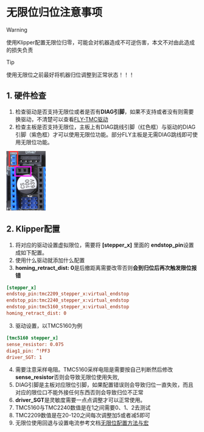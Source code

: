 # 无限位归位注意事项

> [!Warning]
>
> 使用Klipper配置无限位归零，可能会对机器造成不可逆伤害，本文不对由此造成的损失负责



> [!Tip]
>
> 使用无限位之前最好将机器归位调整到正常状态！！！

## 1. 硬件检查

1. 检查驱动是否支持无限位或者是否有**DIAG引脚**，如果不支持或者没有则需要换驱动，不清楚可以查看[FLY-TMC驱动](http://mellow.klipper.cn/#/board/fly_tmc/)
2. 检查主板是否支持无限位，主板上有DIAG跳线引脚（红色框）与驱动的DIAG引脚（紫色框）才可以使用无限位功能。部分FLY主板是无需DIAG跳线即可使用无限位功能。

![diag](../../images/guides/klippererro/diag.png)

## 2. Klipper配置

1. 将对应的驱动设置虚拟限位，需要将 **[stepper_x]** 里面的 **endstop_pin**设置成如下配置。
2. 使用什么驱动就添加什么配置
3. **homing_retract_dist: 0**是后撤距离需要改零否则**会到归位后再次触发限位报错**

```cfg
[stepper_x]
endstop_pin:tmc2209_stepper_x:virtual_endstop
endstop_pin:tmc2240_stepper_x:virtual_endstop
endstop_pin:tmc5160_stepper_x:virtual_endstop
homing_retract_dist: 0
```

3. 驱动设置，以TMC5160为例

```cfg
[tmc5160 stepper_x]
sense_resistor: 0.075
diag1_pin: ^!PF3 
driver_SGT: 1
```
4. 需要注意采样电阻。TMC5160采样电阻是需要按自己判断然后修改**sense_resistor**否则会导致无限位使用失败,
5. DIAG引脚是主板对应限位引脚，如果配置错误则会导致归位一直失败，而且对应的限位口不能外接任何东西否则会导致归位不正常
6. **driver_SGT**是灵敏度需要一点点调整才可以正常使用。
7. TMC5160与TMC2240数值是在1之间需要0、1、2去测试
8. TMC2209数值是在20-120之间每次调整加5或者减5即可
9. 无限位使用回退与设置电流参考文档[无限位配置方法与宏](http://mellow.klipper.cn/#/board/fly_tmc/cfg)

